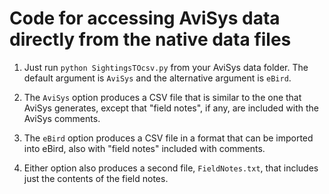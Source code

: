 # Code for accessing AviSys data directly from the native data files

1. Just run `python SightingsTOcsv.py` from your AviSys data folder. The default argument is `AviSys` and the alternative argument is `eBird`.

1. The `AviSys` option produces a CSV file that is similar to the one that AviSys generates, except that "field notes", if any, are included with the AviSys comments.

1. The `eBird` option produces a CSV file in a format that can be imported into eBird, also with "field notes" included with comments.

1. Either option also produces a second file, `FieldNotes.txt`, that includes just the contents of the field notes.
